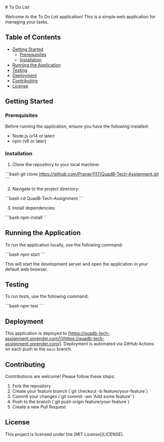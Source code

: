 \# To Do List

Welcome to the To Do List application! This is a simple web application for managing your tasks.

## Table of Contents

- [Getting Started](#getting-started)
  - [Prerequisites](#prerequisites)
  - [Installation](#installation)
- [Running the Application](#running-the-application)
- [Testing](#testing)
- [Deployment](#deployment)
- [Contributing](#contributing)
- [License](#license)

## Getting Started

### Prerequisites

Before running the application, ensure you have the following installed:

- Node.js (v14 or later)
- npm (v6 or later)

### Installation

1. Clone the repository to your local machine:

\```bash
git clone https://github.com/Pranav1117/QuadB-Tech-Assignment.git
\```

2. Navigate to the project directory:

\```bash
cd QuadB-Tech-Assignment
\```

3. Install dependencies:

\```bash
npm install
\```

## Running the Application

To run the application locally, use the following command:

\```bash
npm start
\```

This will start the development server and open the application in your default web browser.

## Testing

To run tests, use the following command:

\```bash
npm test
\```

## Deployment

This application is deployed to \[https://quadb-tech-assignment.onrender.com/\](https://quadb-tech-assignment.onrender.com/). Deployment is automated via GitHub Actions on each push to the `main` branch.

## Contributing

Contributions are welcome! Please follow these steps:

1. Fork the repository
2. Create your feature branch (\`git checkout -b feature/your-feature\`)
3. Commit your changes (\`git commit -am 'Add some feature'\`)
4. Push to the branch (\`git push origin feature/your-feature\`)
5. Create a new Pull Request

## License

This project is licensed under the \[MIT License\](LICENSE).
